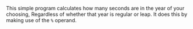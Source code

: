 This simple program calculates how many seconds are in the year of your choosing, Regardless of whether that year is regular or leap. It does this by making use of the `%` operand.